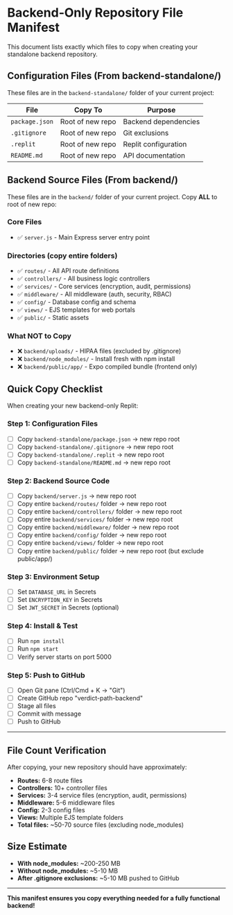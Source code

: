 # Backend-Only Repository File Manifest

This document lists exactly which files to copy when creating your standalone backend repository.

## Configuration Files (From backend-standalone/)

These files are in the `backend-standalone/` folder of your current project:

| File | Copy To | Purpose |
|------|---------|---------|
| `package.json` | Root of new repo | Backend dependencies |
| `.gitignore` | Root of new repo | Git exclusions |
| `.replit` | Root of new repo | Replit configuration |
| `README.md` | Root of new repo | API documentation |

## Backend Source Files (From backend/)

These files are in the `backend/` folder of your current project. Copy **ALL** to root of new repo:

### Core Files
- ✅ `server.js` - Main Express server entry point

### Directories (copy entire folders)
- ✅ `routes/` - All API route definitions
- ✅ `controllers/` - All business logic controllers
- ✅ `services/` - Core services (encryption, audit, permissions)
- ✅ `middleware/` - All middleware (auth, security, RBAC)
- ✅ `config/` - Database config and schema
- ✅ `views/` - EJS templates for web portals
- ✅ `public/` - Static assets

### What NOT to Copy
- ❌ `backend/uploads/` - HIPAA files (excluded by .gitignore)
- ❌ `backend/node_modules/` - Install fresh with npm install
- ❌ `backend/public/app/` - Expo compiled bundle (frontend only)

## Quick Copy Checklist

When creating your new backend-only Replit:

### Step 1: Configuration Files
- [ ] Copy `backend-standalone/package.json` → new repo root
- [ ] Copy `backend-standalone/.gitignore` → new repo root
- [ ] Copy `backend-standalone/.replit` → new repo root
- [ ] Copy `backend-standalone/README.md` → new repo root

### Step 2: Backend Source Code
- [ ] Copy `backend/server.js` → new repo root
- [ ] Copy entire `backend/routes/` folder → new repo root
- [ ] Copy entire `backend/controllers/` folder → new repo root
- [ ] Copy entire `backend/services/` folder → new repo root
- [ ] Copy entire `backend/middleware/` folder → new repo root
- [ ] Copy entire `backend/config/` folder → new repo root
- [ ] Copy entire `backend/views/` folder → new repo root
- [ ] Copy entire `backend/public/` folder → new repo root (but exclude public/app/)

### Step 3: Environment Setup
- [ ] Set `DATABASE_URL` in Secrets
- [ ] Set `ENCRYPTION_KEY` in Secrets
- [ ] Set `JWT_SECRET` in Secrets (optional)

### Step 4: Install & Test
- [ ] Run `npm install`
- [ ] Run `npm start`
- [ ] Verify server starts on port 5000

### Step 5: Push to GitHub
- [ ] Open Git pane (Ctrl/Cmd + K → "Git")
- [ ] Create GitHub repo "verdict-path-backend"
- [ ] Stage all files
- [ ] Commit with message
- [ ] Push to GitHub

---

## File Count Verification

After copying, your new repository should have approximately:

- **Routes:** 6-8 route files
- **Controllers:** 10+ controller files
- **Services:** 3-4 service files (encryption, audit, permissions)
- **Middleware:** 5-6 middleware files
- **Config:** 2-3 config files
- **Views:** Multiple EJS template folders
- **Total files:** ~50-70 source files (excluding node_modules)

## Size Estimate

- **With node_modules:** ~200-250 MB
- **Without node_modules:** ~5-10 MB
- **After .gitignore exclusions:** ~5-10 MB pushed to GitHub

---

**This manifest ensures you copy everything needed for a fully functional backend!**
